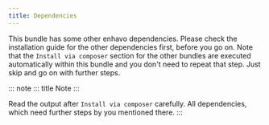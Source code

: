 ```yaml
---
title: Dependencies
---
```


This bundle has some other enhavo dependencies. Please check the
installation guide for the other dependencies first, before you go on.
Note that the `Install via composer` section for the other bundles are
executed automatically within this bundle and you don\'t need to repeat
that step. Just skip and go on with further steps.

::: note
::: title
Note
:::

Read the output after `Install via composer` carefully. All
dependencies, which need further steps by you mentioned there.
:::
